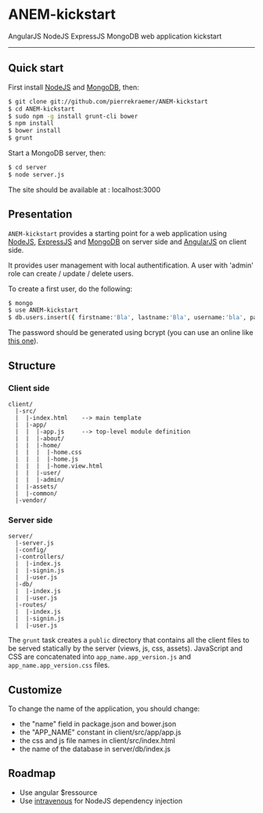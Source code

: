ANEM-kickstart
==============

AngularJS NodeJS ExpressJS MongoDB web application kickstart

***

Quick start
-----------

First install [NodeJS](http://nodejs.org/) and [MongoDB](http://www.mongodb.org/), then:

```sh
$ git clone git://github.com/pierrekraemer/ANEM-kickstart
$ cd ANEM-kickstart
$ sudo npm -g install grunt-cli bower
$ npm install
$ bower install
$ grunt
```

Start a MongoDB server, then:

```sh
$ cd server
$ node server.js
```

The site should be available at : localhost:3000


Presentation
------------

`ANEM-kickstart` provides a starting point for a web application using
[NodeJS](http://nodejs.org/), [ExpressJS](http://expressjs.com/) and [MongoDB](http://www.mongodb.org/) on server side
and [AngularJS](https://angularjs.org/) on client side.

It provides user management with local authentification.
A user with 'admin' role can create / update / delete users.

To create a first user, do the following:

```sh
$ mongo
$ use ANEM-kickstart
$ db.users.insert({ firstname:'Bla', lastname:'Bla', username:'bla', password:'', roles:['user','admin'] })
```

The password should be generated using bcrypt (you can use an online like [this one](http://bcrypthashgenerator.apphb.com/)).


Structure
---------

### Client side

```
client/
  |-src/
  |  |-index.html    --> main template
  |  |-app/
  |  |  |-app.js     --> top-level module definition
  |  |  |-about/
  |  |  |-home/
  |  |  |  |-home.css
  |  |  |  |-home.js
  |  |  |  |-home.view.html
  |  |  |-user/
  |  |  |-admin/
  |  |-assets/
  |  |-common/
  |-vendor/
```

### Server side

```
server/
  |-server.js
  |-config/
  |-controllers/
  |  |-index.js
  |  |-signin.js
  |  |-user.js
  |-db/
  |  |-index.js
  |  |-user.js
  |-routes/
  |  |-index.js
  |  |-signin.js
  |  |-user.js
```

The `grunt` task creates a `public` directory that contains all the client files to be served statically by the server (views, js, css, assets).
JavaScript and CSS are concatenated into `app_name.app_version.js` and `app_name.app_version.css` files.


Customize
---------

To change the name of the application, you should change:
- the "name" field in package.json and bower.json
- the "APP_NAME" constant in client/src/app/app.js
- the css and js file names in client/src/index.html
- the name of the database in server/db/index.js


Roadmap
-------

- Use angular $ressource
- Use [intravenous](http://www.royjacobs.org/intravenous/) for NodeJS dependency injection 
